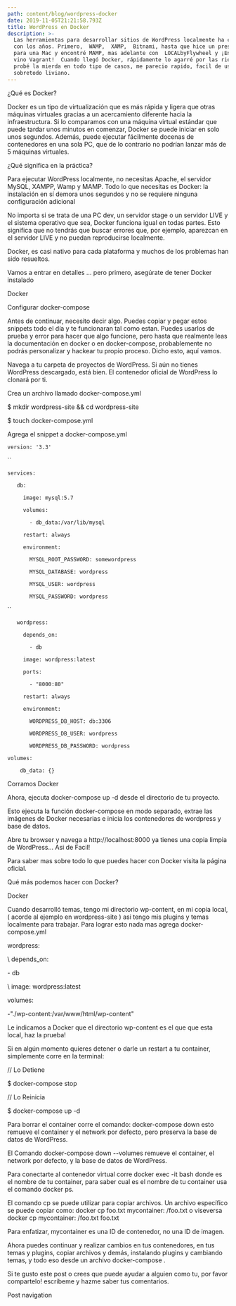 ```yaml
---
path: content/blog/wordpress-docker
date: 2019-11-05T21:21:58.793Z
title: WordPress en Docker
description: >-
  Las herramientas para desarrollar sitios de WordPress localmente ha cambiado
  con los años. Primero,  WAMP,  XAMP,  Bitnami, hasta que hice un presupuesto
  para una Mac y encontré MAMP, mas adelante con  LOCALbyFlywheel y ¡Entonces
  vino Vagrant!  Cuando llegó Docker, rápidamente lo agarré por las riendas y
  probé la mierda en todo tipo de casos, me parecio rapido, facil de usar y
  sobretodo liviano.
---
```

¿Qué es Docker?

Docker es un tipo de virtualización que es más rápida y ligera que otras máquinas virtuales gracias a un acercamiento diferente hacia la infraestructura. Si lo comparamos con una máquina virtual estándar que puede tardar unos minutos en comenzar, Docker se puede iniciar en solo unos segundos. Además, puede ejecutar fácilmente docenas de contenedores en una sola PC, que de lo contrario no podrían lanzar más de 5 máquinas virtuales.



¿Qué significa en la práctica?

Para ejecutar WordPress localmente, no necesitas Apache, el servidor MySQL, XAMPP, Wamp y MAMP. Todo lo que necesitas es Docker: la instalación en sí demora unos segundos y no se requiere ninguna configuración adicional



No importa si se trata de una PC dev, un servidor stage o un servidor LIVE y el sistema operativo que sea, Docker funciona igual en todas partes. Esto significa que no tendrás que buscar errores que, por ejemplo, aparezcan en el servidor LIVE y no puedan reproducirse localmente.



Docker, es casi nativo para cada plataforma y muchos de los problemas han sido resueltos.



Vamos a entrar en detalles … pero primero, asegúrate de tener Docker instalado



Docker

Configurar docker-compose

Antes de continuar, necesito decir algo. Puedes copiar y pegar estos snippets todo el día y te funcionaran tal como estan. Puedes usarlos de prueba y error para hacer que algo funcione, pero hasta que realmente leas la documentación en docker o en docker-compose, probablemente no podrás personalizar y hackear tu propio proceso. Dicho esto, aquí vamos.



Navega a tu carpeta de proyectos de WordPress. Si aún no tienes WordPress descargado, está bien. El contenedor oficial de WordPress lo clonará por ti.



Crea un archivo llamado docker-compose.yml



$ mkdir wordpress-site && cd wordpress-site

$ touch docker-compose.yml

Agrega el snippet a docker-compose.yml



`version: '3.3'`

``

`services:`

`   db:`

`     image: mysql:5.7`

`     volumes:`

`       - db_data:/var/lib/mysql`

`     restart: always`

`     environment:`

`       MYSQL_ROOT_PASSWORD: somewordpress`

`       MYSQL_DATABASE: wordpress`

`       MYSQL_USER: wordpress`

`       MYSQL_PASSWORD: wordpress`

``

`   wordpress:`

`     depends_on:`

`       - db`

`     image: wordpress:latest`

`     ports:`

`       - "8000:80"`

`     restart: always`

`     environment:`

`       WORDPRESS_DB_HOST: db:3306`

`       WORDPRESS_DB_USER: wordpress`

`       WORDPRESS_DB_PASSWORD: wordpress`

`volumes:`

`    db_data: {}`

Corramos Docker

Ahora, ejecuta docker-compose up -d desde el directorio de tu proyecto.



Esto ejecuta la función docker-compose en modo separado, extrae las imágenes de Docker necesarias e inicia los contenedores de wordpress y base de datos.



Abre tu browser y navega a http://localhost:8000 ya tienes una copia limpia de WordPress… Asi de Facil!



Para saber mas  sobre todo lo que puedes hacer con Docker visita la página oficial.



Qué más podemos hacer con Docker?

Docker

Cuando desarrolló temas,  tengo mi directorio wp-content, en mi copia local, ( acorde al ejemplo en wordpress-site ) asi tengo mis plugins y temas localmente para trabajar. Para lograr esto nada mas agrega docker-compose.yml



wordpress:

\    depends_on:

\- db

\    image: wordpress:latest

volumes:

\-"./wp-content:/var/www/html/wp-content"

Le indicamos a Docker que el directorio wp-content es el que que esta local, haz la prueba!



Si en algún momento quieres detener o darle un restart a tu container, simplemente corre en la terminal:



// Lo Detiene

$ docker-compose stop

// Lo Reinicia

$ docker-compose up -d

Para borrar el container corre el comando: docker-compose down esto remueve el container y el network por defecto, pero preserva la base de datos de WordPress.



El Comando docker-compose down --volumes  remueve el container, el network por defecto, y la base de datos de WordPress.



Para conectarte al contenedor virtual corre docker exec -it <mycontainer> bash donde <mycontainer> es el nombre de tu container, para saber cual es el nombre de tu container usa el comando docker ps.



El comando cp se puede utilizar para copiar archivos. Un archivo específico se puede copiar como: docker cp foo.txt mycontainer: /foo.txt o viseversa docker cp mycontainer: /foo.txt foo.txt



Para enfatizar, mycontainer es una ID de contenedor, no una ID de imagen.



Ahora puedes continuar y realizar cambios en tus contenedores, en tus temas  y plugins, copiar archivos y demás, instalando plugins y cambiando temas, y todo eso desde un archivo docker-compose .



Si te gusto este post o crees que puede ayudar a alguien como tu, por favor compartelo! escribeme y hazme saber tus comentarios. 



Post navigation
